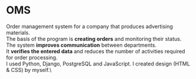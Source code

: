 # OMS
Order management system for a company that produces advertising materials.\
The basis of the program is **creating orders** and monitoring their status.\
The system **improves communication** between departments.\
It **verifies the entered data** and reduces the number of activities required for order processing.\
I used Python, Django, PostgreSQL and JavaScript. I created design (HTML & CSS) by myself.\
